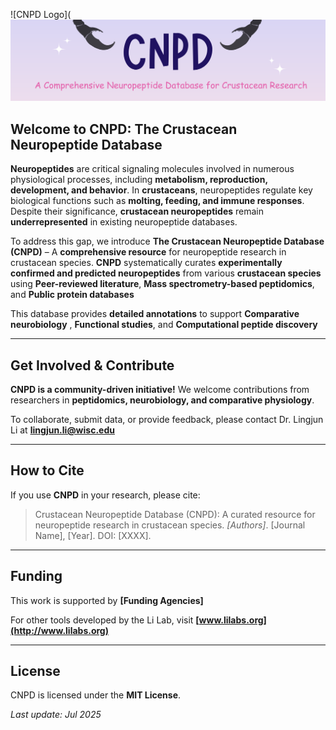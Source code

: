 
![CNPD Logo](![CNPD Logo](https://raw.githubusercontent.com/huongtran182/CrustNPDatabase2/main/Assets/Img/CNPD_Banner.png)

## Welcome to CNPD: The Crustacean Neuropeptide Database

**Neuropeptides** are critical signaling molecules involved in numerous physiological processes, including **metabolism, reproduction, development, and behavior**. In **crustaceans**, neuropeptides regulate key biological functions such as **molting, feeding, and immune responses**. Despite their significance, **crustacean neuropeptides** remain **underrepresented** in existing neuropeptide databases.

To address this gap, we introduce **The Crustacean Neuropeptide Database (CNPD)** – A **comprehensive resource** for neuropeptide research in crustacean species. **CNPD** systematically curates **experimentally confirmed and predicted neuropeptides** from various **crustacean species** using **Peer-reviewed literature**, **Mass spectrometry-based peptidomics**, and **Public protein databases**

This database provides **detailed annotations** to support **Comparative neurobiology** , **Functional studies**, and **Computational peptide discovery**

---

## Get Involved & Contribute 

**CNPD is a community-driven initiative!** We welcome contributions from researchers in **peptidomics, neurobiology, and comparative physiology**.

To collaborate, submit data, or provide feedback, please contact Dr. Lingjun Li at **[lingjun.li@wisc.edu](mailto:lingjun.li@wisc.edu)**  

---

## How to Cite

If you use **CNPD** in your research, please cite:

> Crustacean Neuropeptide Database (CNPD): A curated resource for neuropeptide research in crustacean species.
> *[Authors]*. [Journal Name], [Year]. DOI: [XXXX].

---

## Funding

This work is supported by **[Funding Agencies]**  

For other tools developed by the Li Lab, visit **[www.lilabs.org](http://www.lilabs.org)**  

---

## License
CNPD is licensed under the **MIT License**.  

*Last update: Jul 2025*
